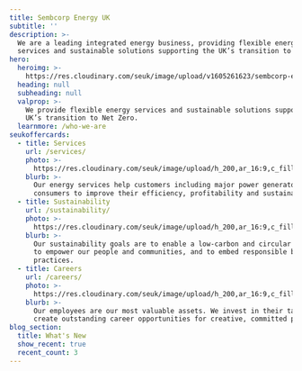 ```yaml
---
title: Sembcorp Energy UK
subtitle: ''
description: >-
  We are a leading integrated energy business, providing flexible energy
  services and sustainable solutions supporting the UK’s transition to Net Zero
hero:
  heroimg: >-
    https://res.cloudinary.com/seuk/image/upload/v1605261623/sembcorp-energy-uk.jpg
  heading: null
  subheading: null
  valprop: >-
    We provide flexible energy services and sustainable solutions supporting the
    UK’s transition to Net Zero.
  learnmore: /who-we-are
seukoffercards:
  - title: Services
    url: /services/
    photo: >-
      https://res.cloudinary.com/seuk/image/upload/h_200,ar_16:9,c_fill,q_auto,f_auto/v1599657089/Battery_2.jpg
    blurb: >-
      Our energy services help customers including major power generators and
      consumers to improve their efficiency, profitability and sustainability.
  - title: Sustainability
    url: /sustainability/
    photo: >-
      https://res.cloudinary.com/seuk/image/upload/h_200,ar_16:9,c_fill,q_auto,f_auto/v1599060172/sustainability.jpg
    blurb: >-
      Our sustainability goals are to enable a low-carbon and circular economy,
      to empower our people and communities, and to embed responsible business
      practices.
  - title: Careers
    url: /careers/
    photo: >-
      https://res.cloudinary.com/seuk/image/upload/h_200,ar_16:9,c_fill,q_auto,f_auto/v1602590270/careers-seuk.jpg
    blurb: >-
      Our employees are our most valuable assets. We invest in their talents and
      create outstanding career opportunities for creative, committed people.
blog_section:
  title: What's New
  show_recent: true
  recent_count: 3
---
```

